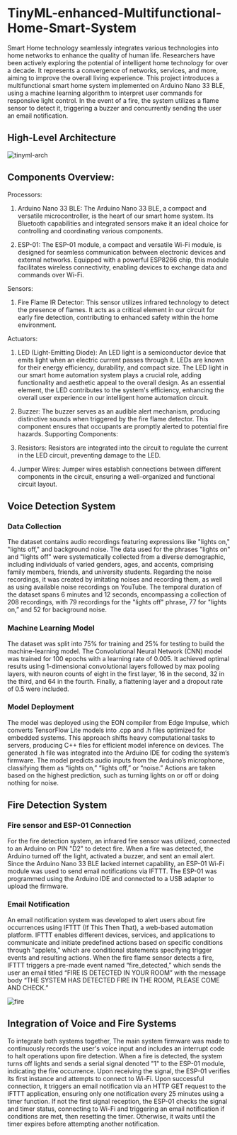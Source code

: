 # TinyML-enhanced-Multifunctional-Home-Smart-System

Smart Home technology seamlessly integrates various technologies into home networks to enhance the quality of human life. Researchers have been actively exploring the potential of intelligent home technology for over a decade. It represents a convergence of networks, services, and more, aiming to improve the overall living experience. This project introduces a multifunctional smart home system implemented on Arduino Nano 33 BLE, using a machine learning algorithm to interpret user commands for responsive light control. In the event of a fire, the system utilizes a flame sensor to detect it, triggering a buzzer and concurrently sending the user an email notification.

## High-Level Architecture
![tinyml-arch](https://github.com/soyraghda/TinyML-enhanced-Multifunctional-Home-Smart-System/assets/32418549/d54a9350-8c80-42c6-b98c-da76b567fe89)


## Components Overview: 

Processors: 
 
1. 	Arduino Nano 33 BLE: The Arduino Nano 33 BLE, a compact and versatile microcontroller, is the heart of our smart home system. Its Bluetooth capabilities and integrated sensors make it an ideal choice for controlling and coordinating various components.
 
2. 	ESP-01: The ESP-01 module, a compact and versatile Wi-Fi module, is designed for seamless communication between electronic devices and external networks. Equipped with a powerful ESP8266 chip, this module facilitates wireless connectivity, enabling devices to exchange data and commands over Wi-Fi.
 
Sensors:
 
1. 	Fire Flame IR Detector: This sensor utilizes infrared technology to detect the presence of flames. It acts as a critical element in our circuit for early fire detection, contributing to enhanced safety within the home environment.
 
Actuators:
 
1. 	LED (Light-Emitting Diode): An LED light is a semiconductor device that emits light when an electric current passes through it. LEDs are known for their energy efficiency, durability, and compact size. The LED light in our smart home automation system plays a crucial role, adding functionality and aesthetic appeal to the overall design. As an essential element, the LED contributes to the system's efficiency, enhancing the overall user experience in our intelligent home automation circuit.
 
2. 	Buzzer: The buzzer serves as an audible alert mechanism, producing distinctive sounds when triggered by the fire flame detector. This component ensures that occupants are promptly alerted to potential fire hazards.
Supporting Components:
1.	Resistors: Resistors are integrated into the circuit to regulate the current in the LED circuit, preventing damage to the LED.
2.	Jumper Wires: Jumper wires establish connections between different components in the circuit, ensuring a well-organized and functional circuit layout.

## Voice Detection System

### Data Collection

The dataset contains audio recordings featuring expressions like "lights on," "lights off," and background noise. The data used for the phrases "lights on" and "lights off" were systematically collected from a diverse demographic, including individuals of varied genders, ages, and accents, comprising family members, friends, and university students. Regarding the noise recordings, it was created by imitating noises and recording them, as well as using available noise recordings on YouTube. The temporal duration of the dataset spans 6 minutes and 12 seconds, encompassing a collection of 208 recordings, with 79 recordings for the "lights off" phrase, 77 for "lights on,” and 52 for background noise.

### Machine Learning Model

The dataset was split into 75% for training and 25% for testing to build the machine-learning model. The Convolutional Neural Network (CNN) model was trained for 100 epochs with a learning rate of 0.005. It achieved optimal results using 1-dimensional convolutional layers followed by max pooling layers, with neuron counts of eight in the first layer, 16 in the second, 32 in the third, and 64 in the fourth. Finally, a flattening layer and a dropout rate of 0.5 were included.

### Model Deployment

The model was deployed using the EON compiler from Edge Impulse, which converts TensorFlow Lite models into .cpp and .h files optimized for embedded systems. This approach shifts heavy computational tasks to servers, producing C++ files for efficient model inference on devices. The generated .h file was integrated into the Arduino IDE for coding the system’s firmware. The model predicts audio inputs from the Arduino’s microphone, classifying them as “lights on,” “lights off,” or “noise.” Actions are taken based on the highest prediction, such as turning lights on or off or doing nothing for noise.

## Fire Detection System

### Fire sensor and ESP-01 Connection
For the fire detection system, an infrared fire sensor was utilized, connected to an Arduino on PIN "D2" to detect fire. When a fire was detected, the Arduino turned off the light, activated a buzzer, and sent an email alert. Since the Arduino Nano 33 BLE lacked internet capability, an ESP-01 Wi-Fi module was used to send email notifications via IFTTT. The ESP-01 was programmed using the Arduino IDE and connected to a USB adapter to upload the firmware.

### Email Notification
An email notification system was developed to alert users about fire occurrences using IFTTT (If This Then That), a web-based automation platform. IFTTT enables different devices, services, and applications to communicate and initiate predefined actions based on specific conditions through "applets," which are conditional statements specifying trigger events and resulting actions. When the fire flame sensor detects a fire, IFTTT triggers a pre-made event named “fire_detected,” which sends the user an email titled “FIRE IS DETECTED IN YOUR ROOM” with the message body “THE SYSTEM HAS DETECTED FIRE IN THE ROOM, PLEASE COME AND CHECK.”

![fire](https://github.com/soyraghda/TinyML-enhanced-Multifunctional-Home-Smart-System/assets/32418549/6f948d1f-169b-470d-aac9-809983933720)

 ## Integration of Voice and Fire Systems
To integrate both systems together, The  main system firmware was made to continuously records the user's voice input and includes an interrupt code to halt operations upon fire detection. When a fire is detected, the system turns off lights and sends a serial signal denoted "1" to the ESP-01 module, indicating the fire occurrence. Upon receiving the signal, the ESP-01 verifies its first instance and attempts to connect to Wi-Fi. Upon successful connection, it triggers an email notification via an HTTP GET request to the IFTTT application, ensuring only one notification every 25 minutes using a timer function. If not the first signal reception, the ESP-01 checks the signal and timer status, connecting to Wi-Fi and triggering an email notification if conditions are met, then resetting the timer. Otherwise, it waits until the timer expires before attempting another notification.







